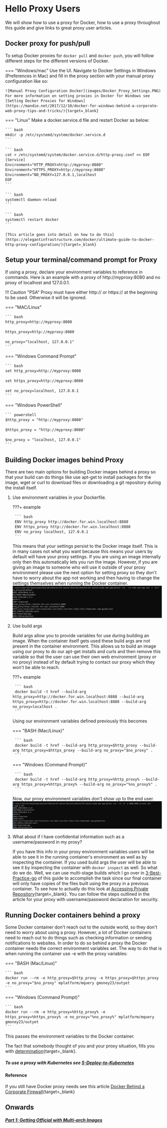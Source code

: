 # Hello Proxy Users
We will show how to use a proxy for Docker, how to use a proxy throughout this guide and give links to great proxy user articles.

## Docker proxy for push/pull

To setup Docker proxies for `docker pull` and `docker push`, you will follow different steps for the different versions of Docker.

=== "Windows/mac"
    Use the UI. Navigate to Docker Settings in Windows (Preferences in Mac) and fill in the proxy section with your manual proxy configuration like so:

    ![Manual Proxy Configuration Docker](images/Docker_Proxy_Settings.PNG)
    For more information on setting proxies in Docker for Windows see [Setting Docker Proxies for Windows](https://mandie.net/2017/12/10/docker-for-windows-behind-a-corporate-web-proxy-tips-and-tricks/){target=_blank}

=== "Linux"
    Make a docker.service.d file and restart Docker as below:

    ``` bash
    mkdir -p /etc/systemd/system/docker.service.d
    ```

    ``` bash
    cat > /etc/systemd/system/docker.service.d/http-proxy.conf << EOF
    [Service]
    Environment="HTTP_PROXY=http://myproxy:8080"
    Environment="HTTPS_PROXY=http://myproxy:8080"
    Environment="NO_PROXY=127.0.0.1,localhost
    EOF
    ```

    ``` bash
    systemctl daemon-reload
    ```

    ``` bash
    systemctl restart docker
    ```

    [This article goes into detail on how to do this](https://elegantinfrastructure.com/docker/ultimate-guide-to-docker-http-proxy-configuration/){target=_blank}

## Setup your terminal/command prompt for Proxy

If using a proxy, declare your environment variables to reference in commands. Here is an example with a proxy of http://myproxy:8080 and no proxy of localhost and 127.0.0.1.

!!! Caution "PSA"
    Proxy must have either http:// or https:// at the beginning to be used. Otherwise it will be ignored.

=== "MAC/Linux"

    ``` bash
    http_proxy=http://myproxy:8080

    https_proxy=http://myproxy:8080

    no_proxy="localhost, 127.0.0.1"
    ```

=== "Windows Command Prompt"

    ``` bash
    set http_proxy=http://myproxy:8080
  
    set https_proxy=http://myproxy:8080

    set no_proxy=localhost, 127.0.0.1
    ```

=== "Windows PowerShell"

    ``` powershell
    $http_proxy = "http://myproxy:8080"

    $https_proxy = "http://myproxy:8080"

    $no_proxy = "localhost, 127.0.0.1"
    ```

## Building Docker images behind Proxy
There are two main options for building Docker images behind a proxy so that
your build can do things like use apt-get to install packages for the image, wget or curl
to download files or downloading a git repository during the install itself.

1. Use environment variables in your Dockerfile.

    ???+ example

        ``` bash
        ENV http_proxy http://docker.for.win.localhost:8888
        ENV https_proxy http://docker.for.win.localhost:8888
        ENV no_proxy localhost, 127.0.0.1
        ```
  
    This means that your settings persist to the Docker image itself. This is in many cases not what you want because this means your users by default will have your proxy settings. If you are using an image internally only then this automatically lets you run the image. However, if you are giving an image to someone who will use it outside of your proxy environment please use the next option for setting proxy so they don't have to worry about the app not working and then having to change the settings themselves when running the Docker container. ![proxy_leaker](images/leak_env.PNG)


2. Use build args

    Build args allow you to provide variables for use during building an image. When the container itself gets used these build args are not present in the container environment. This allows us to build an image using our proxy to do our apt-get installs and curls and then remove this variable so that the user can use their own web environment (proxy or no proxy) instead of by default trying to contact our proxy which they won't be able to reach.

    ???+ example

        ``` bash
        docker build -t href --build-arg http_proxy=http://docker.for.win.localhost:8888 --build-arg https_proxy=http://docker.for.win.localhost:8888 --build-arg no_proxy=localhost .
        ```
 
    Using our environment variables defined previously this becomes

    === "BASH (Mac/Linux)"

        ``` bash
        docker build -t href --build-arg http_proxy=$http_proxy --build-arg https_proxy=$https_proxy --build-arg no_proxy="$no_proxy" .
        ```

    === "Windows (Command Prompt)"

        ``` bash
        docker build -t href --build-arg http_proxy=%http_proxy% --build-arg https_proxy=%https_proxy% --build-arg no_proxy="%no_proxy%" .
        ```

    Now, our proxy environment variables don't show up to the end user. ![build args no leak](images/no_leak_env.PNG)

3. What about if I have confidential information such as a username/password in my proxy?

    If you have this info in your proxy environment variables users will be able to see it
    in the running container's environment as well as by inspecting the container. If you used build args the user will be able to see it by inspecting the container with `docker inspect` as well. So what do we do. Well, we can use multi-stage builds which I go over in [3-Best-Practice-go](3-Best-Practice-go.md) of this guide to accomplish the task since our final container will only have copies of the files built using the proxy in a previous container. To see how to actually do this look at [Accessing Private Repository](https://vsupalov.com/build-docker-image-clone-private-repo-ssh-key/){target=_blank}. You can follow the steps outlined in the article for your proxy with username/password declaration for security.

## Running Docker containers behind a proxy
Some Docker container don't reach out to the outside world, so they don't need to worry
about using a proxy. However, a lot of Docker containers need to reach out to do things
such as checking information or sending notifications to websites. In order to do so behind a
proxy the Docker container needs the correct environment variables set. The way to do that is when running the container
use -e with the proxy variables:

=== "BASH (Mac/Linux)"

    ``` bash
    docker run --rm -e http_proxy=$http_proxy -e https_proxy=$https_proxy -e no_proxy="$no_proxy" mplatform/mquery gmoney23/outyet
    ```

=== "Windows (Command Prompt)"

    ``` bash
    docker run --rm -e http_proxy=%http_proxy% -e https_proxy=%https_proxy% -e no_proxy="%no_proxy%" mplatform/mquery gmoney23/outyet
    ```

This passes the environment variables to the Docker container.

The fact that somebody thought of you and your proxy situation, fills you with [determination](https://undertale.fandom.com/wiki/Determination){target=_blank}.

##### To use a proxy with Kubernetes see [5-Deploy-to-Kubernetes](5-Deploy-to-Kubernetes.md)

#### Reference
If you still have Docker proxy needs see this article [Docker Behind a Corporate Firewall](https://elegantinfrastructure.com/docker/ultimate-guide-to-docker-http-proxy-configuration/){target=_blank}

## Onwards

##### [Part 1: Getting Official with Multi-arch Images](1-Official-Multiarch.md)
